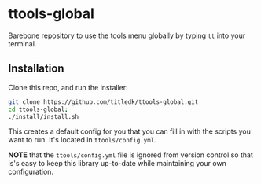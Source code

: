 # ttools-global

Barebone repository to use the tools menu globally by typing `tt` into your terminal.

## Installation

Clone this repo, and run the installer:

```sh
git clone https://github.com/titledk/ttools-global.git
cd ttools-global;
./install/install.sh
```

This creates a default config for you that you can fill in with the scripts
you want to run. It's located in `ttools/config.yml`.

**NOTE** that the `ttools/config.yml` file is ignored from version control so that is's easy to
keep this library up-to-date while maintaining your own configuration.




